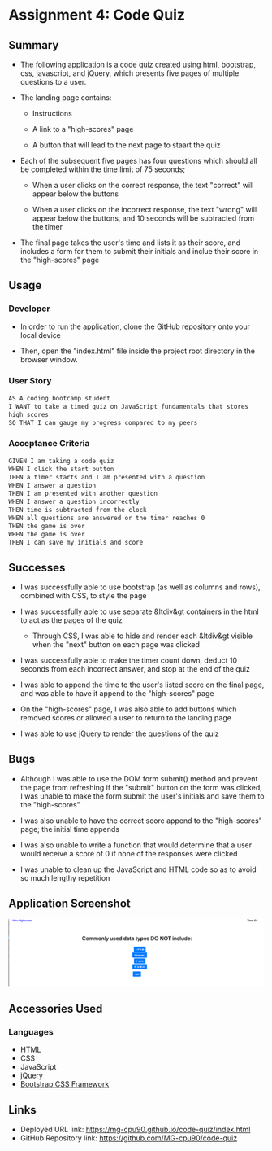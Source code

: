 # Assignment 4: Code Quiz

## Summary

* The following application is a code quiz created using html, bootstrap, css, javascript, and jQuery, which presents five pages of multiple questions to a user.

* The landing page contains: 

    * Instructions

    * A link to a "high-scores" page 

    * A button that will lead to the next page to staart the quiz

* Each of the subsequent five pages has four questions which should all be completed within the time limit of 75 seconds; 

    * When a user clicks on the correct response, the text "correct" will appear below the buttons

    * When a user clicks on the incorrect response, the text "wrong" will appear below the buttons, and 10 seconds will be subtracted from the timer

* The final page takes the user's time and lists it as their score, and includes a form for them to submit their initials and inclue their score in the "high-scores" page


## Usage
### Developer
* In order to run the application, clone the GitHub repository onto your local device

* Then, open the "index.html" file inside the project root directory in the browser window.


### User Story

```
AS A coding bootcamp student
I WANT to take a timed quiz on JavaScript fundamentals that stores high scores
SO THAT I can gauge my progress compared to my peers
```

### Acceptance Criteria

```
GIVEN I am taking a code quiz
WHEN I click the start button
THEN a timer starts and I am presented with a question
WHEN I answer a question
THEN I am presented with another question
WHEN I answer a question incorrectly
THEN time is subtracted from the clock
WHEN all questions are answered or the timer reaches 0
THEN the game is over
WHEN the game is over
THEN I can save my initials and score
```

## Successes

* I was successfully able to use bootstrap (as well as columns and rows), combined with CSS, to style the page

* I was successfully able to use separate &ltdiv&gt containers in the html to act as the pages of the quiz

    * Through CSS, I was able to hide and render each &ltdiv&gt visible when the "next" button on each page was clicked

* I was successfully able to make the timer count down, deduct 10 seconds from each incorrect answer, and stop at the end of the quiz

* I was able to append the time to the user's listed score on the final page, and was able to have it append to the "high-scores" page

* On the "high-scores" page, I was also able to add buttons which removed scores or allowed a user to return to the landing page

* I was able to use jQuery to render the questions of the quiz


## Bugs
* Although I was able to use the DOM form submit() method and prevent the page from refreshing if the "submit" button on the form was clicked, I was unable to make the form submit the user's initials and save them to the "high-scores"

* I was also unable to have the correct score append to the "high-scores" page; the initial time appends

* I was also unable to write a function that would determine that a user would receive a score of 0 if none of the responses were clicked

* I was unable to clean up the JavaScript and HTML code so as to avoid so much lengthy repetition

## Application Screenshot

![alt text](./assets/coding_quiz.png "Coding Quiz Screen Shot")

## Accessories Used
### Languages
* HTML
* CSS
* JavaScript
* [jQuery](https://jquery.com/)
* [Bootstrap CSS Framework](https://getbootstrap.com/)

## Links
* Deployed URL link: https://mg-cpu90.github.io/code-quiz/index.html
* GitHub Repository link: https://github.com/MG-cpu90/code-quiz